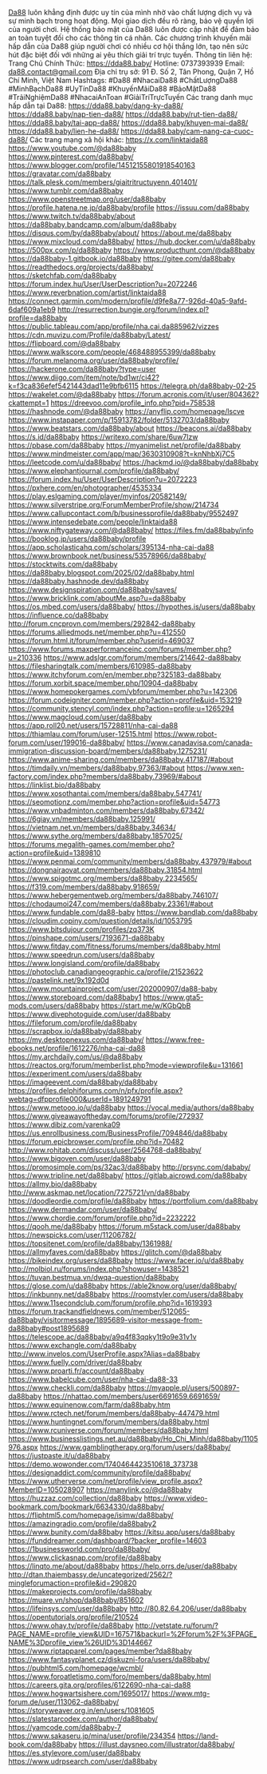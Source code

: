 <a href="https://dda88.baby/">Da88</a> luôn khẳng định được uy tín của mình nhờ vào chất lượng dịch vụ và sự minh bạch trong hoạt động. Mọi giao dịch đều rõ ràng, bảo vệ quyền lợi của người chơi. Hệ thống bảo mật của Da88 luôn được cập nhật để đảm bảo an toàn tuyệt đối cho các thông tin cá nhân. Các chương trình khuyến mãi hấp dẫn của Da88 giúp người chơi có nhiều cơ hội thắng lớn, tạo nên sức hút đặc biệt đối với những ai yêu thích giải trí trực tuyến.
Thông tin liên hệ:
Trang Chủ Chính Thức: <a href="https://dda88.baby/">https://dda88.baby/</a>
Hotline: 0737393939
Email: da88.contact@gmail.com
Địa chỉ trụ sở: 91 Đ. Số 2, Tân Phong, Quận 7, Hồ Chí Minh, Việt Nam
Hashtags: #Da88 #NhacaiDa88 #ChấtLượngDa88 #MinhBạchDa88 #UyTínDa88 #KhuyếnMãiDa88 #BảoMậtDa88 #TrảiNghiệmDa88 #NhacaiAnToan #GiảiTríTrựcTuyến
Các trang danh mục hấp dẫn tại Da88:
<a href="https://dda88.baby/dang-ky-da88/">https://dda88.baby/dang-ky-da88/</a>
<a href="https://dda88.baby/nap-tien-da88/">https://dda88.baby/nap-tien-da88/</a>
<a href="https://dda88.baby/rut-tien-da88/">https://dda88.baby/rut-tien-da88/</a>
<a href="https://dda88.baby/tai-app-da88/">https://dda88.baby/tai-app-da88/</a>
<a href="https://dda88.baby/khuyen-mai-da88/">https://dda88.baby/khuyen-mai-da88/</a>
<a href="https://dda88.baby/lien-he-da88/">https://dda88.baby/lien-he-da88/</a>
<a href="https://dda88.baby/cam-nang-ca-cuoc-da88/">https://dda88.baby/cam-nang-ca-cuoc-da88/</a>
Các trang mạng xã hội khác:
<a href="https://x.com/linktaida88">https://x.com/linktaida88</a>
<a href="https://www.youtube.com/@da88baby">https://www.youtube.com/@da88baby</a>
<a href="https://www.pinterest.com/da88baby/">https://www.pinterest.com/da88baby/</a>
<a href="https://www.blogger.com/profile/14512155801918540163">https://www.blogger.com/profile/14512155801918540163</a>
<a href="https://gravatar.com/da88baby">https://gravatar.com/da88baby</a>
<a href="https://talk.plesk.com/members/giaitritructuyenn.401401/">https://talk.plesk.com/members/giaitritructuyenn.401401/</a>
<a href="https://www.tumblr.com/da88baby">https://www.tumblr.com/da88baby</a>
<a href="https://www.openstreetmap.org/user/da88baby">https://www.openstreetmap.org/user/da88baby</a>
<a href="https://profile.hatena.ne.jp/da88baby/profile">https://profile.hatena.ne.jp/da88baby/profile</a>
<a href="https://issuu.com/da88baby">https://issuu.com/da88baby</a>
<a href="https://www.twitch.tv/da88baby/about">https://www.twitch.tv/da88baby/about</a>
<a href="https://da88baby.bandcamp.com/album/da88baby">https://da88baby.bandcamp.com/album/da88baby</a>
<a href="https://disqus.com/by/da88baby/about/">https://disqus.com/by/da88baby/about/</a>
<a href="https://about.me/da88baby">https://about.me/da88baby</a>
<a href="https://www.mixcloud.com/da88baby/">https://www.mixcloud.com/da88baby/</a>
<a href="https://hub.docker.com/u/da88baby">https://hub.docker.com/u/da88baby</a>
<a href="https://500px.com/p/da88baby">https://500px.com/p/da88baby</a>
<a href="https://www.producthunt.com/@da88baby">https://www.producthunt.com/@da88baby</a>
<a href="https://da88baby-1.gitbook.io/da88baby">https://da88baby-1.gitbook.io/da88baby</a>
<a href="https://gitee.com/da88baby">https://gitee.com/da88baby</a>
<a href="https://readthedocs.org/projects/da88baby/">https://readthedocs.org/projects/da88baby/</a>
<a href="https://sketchfab.com/da88baby">https://sketchfab.com/da88baby</a>
<a href="https://forum.index.hu/User/UserDescription?u=2072246">https://forum.index.hu/User/UserDescription?u=2072246</a>
<a href="https://www.reverbnation.com/artist/linktaida88">https://www.reverbnation.com/artist/linktaida88</a>
<a href="https://connect.garmin.com/modern/profile/d9fe8a77-926d-40a5-9afd-6daf609a1eb9">https://connect.garmin.com/modern/profile/d9fe8a77-926d-40a5-9afd-6daf609a1eb9</a>
<a href="http://resurrection.bungie.org/forum/index.pl?profile=da88baby">http://resurrection.bungie.org/forum/index.pl?profile=da88baby</a>
<a href="https://public.tableau.com/app/profile/nha.cai.da885962/vizzes">https://public.tableau.com/app/profile/nha.cai.da885962/vizzes</a>
<a href="https://cdn.muvizu.com/Profile/da88baby/Latest/">https://cdn.muvizu.com/Profile/da88baby/Latest/</a>
<a href="https://flipboard.com/@da88baby">https://flipboard.com/@da88baby</a>
<a href="https://www.walkscore.com/people/468488955399/da88baby">https://www.walkscore.com/people/468488955399/da88baby</a>
<a href="https://forum.melanoma.org/user/da88baby/profile/">https://forum.melanoma.org/user/da88baby/profile/</a>
<a href="https://hackerone.com/da88baby?type=user">https://hackerone.com/da88baby?type=user</a>
<a href="https://www.diigo.com/item/note/bd1wr/ci42?k=f3ca836efef5421443dad11e9bfb6115">https://www.diigo.com/item/note/bd1wr/ci42?k=f3ca836efef5421443dad11e9bfb6115</a>
<a href="https://telegra.ph/da88baby-02-25">https://telegra.ph/da88baby-02-25</a>
<a href="https://wakelet.com/@da88baby">https://wakelet.com/@da88baby</a>
<a href="https://forum.acronis.com/it/user/804362?ckattempt=1">https://forum.acronis.com/it/user/804362?ckattempt=1</a>
<a href="https://dreevoo.com/profile_info.php?pid=758538">https://dreevoo.com/profile_info.php?pid=758538</a>
<a href="https://hashnode.com/@da88baby">https://hashnode.com/@da88baby</a>
<a href="https://anyflip.com/homepage/lscve">https://anyflip.com/homepage/lscve</a>
<a href="https://www.instapaper.com/p/15913782/folder/5132703/da88baby">https://www.instapaper.com/p/15913782/folder/5132703/da88baby</a>
<a href="https://www.beatstars.com/da88baby/about">https://www.beatstars.com/da88baby/about</a>
<a href="https://beacons.ai/da88baby">https://beacons.ai/da88baby</a>
<a href="https://s.id/da88baby">https://s.id/da88baby</a>
<a href="https://writexo.com/share/6uw7lzw">https://writexo.com/share/6uw7lzw</a>
<a href="https://pbase.com/da88baby">https://pbase.com/da88baby</a>
<a href="https://myanimelist.net/profile/da88baby">https://myanimelist.net/profile/da88baby</a>
<a href="https://www.mindmeister.com/app/map/3630310908?t=knNhbXj7C5">https://www.mindmeister.com/app/map/3630310908?t=knNhbXj7C5</a>
<a href="https://leetcode.com/u/da88baby/">https://leetcode.com/u/da88baby/</a>
<a href="https://hackmd.io/@da88baby/da88baby">https://hackmd.io/@da88baby/da88baby</a>
<a href="https://www.elephantjournal.com/profile/da88baby/">https://www.elephantjournal.com/profile/da88baby/</a>
<a href="https://forum.index.hu/User/UserDescription?u=2072223">https://forum.index.hu/User/UserDescription?u=2072223</a>
<a href="https://pxhere.com/en/photographer/4535334">https://pxhere.com/en/photographer/4535334</a>
<a href="https://play.eslgaming.com/player/myinfos/20582149/">https://play.eslgaming.com/player/myinfos/20582149/</a>
<a href="https://www.silverstripe.org/ForumMemberProfile/show/214734">https://www.silverstripe.org/ForumMemberProfile/show/214734</a>
<a href="https://www.callupcontact.com/b/businessprofile/da88baby/9552497">https://www.callupcontact.com/b/businessprofile/da88baby/9552497</a>
<a href="https://www.intensedebate.com/people/linktaida88">https://www.intensedebate.com/people/linktaida88</a>
<a href="https://www.niftygateway.com/@da88baby/">https://www.niftygateway.com/@da88baby/</a>
<a href="https://files.fm/da88baby/info">https://files.fm/da88baby/info</a>
<a href="https://booklog.jp/users/da88baby/profile">https://booklog.jp/users/da88baby/profile</a>
<a href="https://app.scholasticahq.com/scholars/395134-nha-cai-da88">https://app.scholasticahq.com/scholars/395134-nha-cai-da88</a>
<a href="https://www.brownbook.net/business/53578966/da88baby/">https://www.brownbook.net/business/53578966/da88baby/</a>
<a href="https://stocktwits.com/da88baby">https://stocktwits.com/da88baby</a>
<a href="https://da88baby.blogspot.com/2025/02/da88baby.html">https://da88baby.blogspot.com/2025/02/da88baby.html</a>
<a href="https://da88baby.hashnode.dev/da88baby">https://da88baby.hashnode.dev/da88baby</a>
<a href="https://www.designspiration.com/da88baby/saves/">https://www.designspiration.com/da88baby/saves/</a>
<a href="https://www.bricklink.com/aboutMe.asp?u=da88baby">https://www.bricklink.com/aboutMe.asp?u=da88baby</a>
<a href="https://os.mbed.com/users/da88baby/">https://os.mbed.com/users/da88baby/</a>
<a href="https://hypothes.is/users/da88baby">https://hypothes.is/users/da88baby</a>
<a href="https://influence.co/da88baby">https://influence.co/da88baby</a>
<a href="http://forum.cncprovn.com/members/292842-da88baby">http://forum.cncprovn.com/members/292842-da88baby</a>
<a href="https://forums.alliedmods.net/member.php?u=412550">https://forums.alliedmods.net/member.php?u=412550</a>
<a href="https://forum.html.it/forum/member.php?userid=469037">https://forum.html.it/forum/member.php?userid=469037</a>
<a href="https://www.forums.maxperformanceinc.com/forums/member.php?u=210336">https://www.forums.maxperformanceinc.com/forums/member.php?u=210336</a>
<a href="https://www.adslgr.com/forum/members/214642-da88baby">https://www.adslgr.com/forum/members/214642-da88baby</a>
<a href="https://filesharingtalk.com/members/610985-da88baby">https://filesharingtalk.com/members/610985-da88baby</a>
<a href="https://www.itchyforum.com/en/member.php?325183-da88baby">https://www.itchyforum.com/en/member.php?325183-da88baby</a>
<a href="https://forum.xorbit.space/member.php/10904-da88baby">https://forum.xorbit.space/member.php/10904-da88baby</a>
<a href="https://www.homepokergames.com/vbforum/member.php?u=142306">https://www.homepokergames.com/vbforum/member.php?u=142306</a>
<a href="https://forum.codeigniter.com/member.php?action=profile&uid=153219">https://forum.codeigniter.com/member.php?action=profile&uid=153219</a>
<a href="https://community.stencyl.com/index.php?action=profile;u=1265294">https://community.stencyl.com/index.php?action=profile;u=1265294</a>
<a href="https://www.magcloud.com/user/da88baby">https://www.magcloud.com/user/da88baby</a>
<a href="https://app.roll20.net/users/15728811/nha-cai-da88">https://app.roll20.net/users/15728811/nha-cai-da88</a>
<a href="https://thiamlau.com/forum/user-12515.html">https://thiamlau.com/forum/user-12515.html</a>
<a href="https://www.robot-forum.com/user/199016-da88baby/">https://www.robot-forum.com/user/199016-da88baby/</a>
<a href="https://www.canadavisa.com/canada-immigration-discussion-board/members/da88baby.1275231/">https://www.canadavisa.com/canada-immigration-discussion-board/members/da88baby.1275231/</a>
<a href="https://www.anime-sharing.com/members/da88baby.417187/#about">https://www.anime-sharing.com/members/da88baby.417187/#about</a>
<a href="https://timdaily.vn/members/da88baby.97363/#about">https://timdaily.vn/members/da88baby.97363/#about</a>
<a href="https://www.xen-factory.com/index.php?members/da88baby.73969/#about">https://www.xen-factory.com/index.php?members/da88baby.73969/#about</a>
<a href="https://linklist.bio/da88baby">https://linklist.bio/da88baby</a>
<a href="https://www.xosothantai.com/members/da88baby.547741/">https://www.xosothantai.com/members/da88baby.547741/</a>
<a href="https://seomotionz.com/member.php?action=profile&uid=54773">https://seomotionz.com/member.php?action=profile&uid=54773</a>
<a href="https://www.vnbadminton.com/members/da88baby.67342/">https://www.vnbadminton.com/members/da88baby.67342/</a>
<a href="https://6giay.vn/members/da88baby.125991/">https://6giay.vn/members/da88baby.125991/</a>
<a href="https://vietnam.net.vn/members/da88baby.34634/">https://vietnam.net.vn/members/da88baby.34634/</a>
<a href="https://www.sythe.org/members/da88baby.1857025/">https://www.sythe.org/members/da88baby.1857025/</a>
<a href="https://forums.megalith-games.com/member.php?action=profile&uid=1389810">https://forums.megalith-games.com/member.php?action=profile&uid=1389810</a>
<a href="https://www.penmai.com/community/members/da88baby.437979/#about">https://www.penmai.com/community/members/da88baby.437979/#about</a>
<a href="https://dongnairaovat.com/members/da88baby.31854.html">https://dongnairaovat.com/members/da88baby.31854.html</a>
<a href="https://www.spigotmc.org/members/da88baby.2234565/">https://www.spigotmc.org/members/da88baby.2234565/</a>
<a href="https://f319.com/members/da88baby.918659/">https://f319.com/members/da88baby.918659/</a>
<a href="https://www.hebergementweb.org/members/da88baby.746107/">https://www.hebergementweb.org/members/da88baby.746107/</a>
<a href="https://chodaumoi247.com/members/da88baby.23361/#about">https://chodaumoi247.com/members/da88baby.23361/#about</a>
<a href="https://www.fundable.com/da88-baby">https://www.fundable.com/da88-baby</a>
<a href="https://www.bandlab.com/da88baby">https://www.bandlab.com/da88baby</a>
<a href="https://cloudim.copiny.com/question/details/id/1053795">https://cloudim.copiny.com/question/details/id/1053795</a>
<a href="https://www.bitsdujour.com/profiles/zq373K">https://www.bitsdujour.com/profiles/zq373K</a>
<a href="https://pinshape.com/users/7193671-da88baby">https://pinshape.com/users/7193671-da88baby</a>
<a href="https://www.fitday.com/fitness/forums/members/da88baby.html">https://www.fitday.com/fitness/forums/members/da88baby.html</a>
<a href="https://www.speedrun.com/users/da88baby">https://www.speedrun.com/users/da88baby</a>
<a href="https://www.longisland.com/profile/da88baby">https://www.longisland.com/profile/da88baby</a>
<a href="https://photoclub.canadiangeographic.ca/profile/21523622">https://photoclub.canadiangeographic.ca/profile/21523622</a>
<a href="https://pastelink.net/9x192d0d">https://pastelink.net/9x192d0d</a>
<a href="https://www.mountainproject.com/user/202000907/da88-baby">https://www.mountainproject.com/user/202000907/da88-baby</a>
<a href="https://www.storeboard.com/da88baby1">https://www.storeboard.com/da88baby1</a>
<a href="https://www.gta5-mods.com/users/da88baby">https://www.gta5-mods.com/users/da88baby</a>
<a href="https://start.me/w/KGbQbB">https://start.me/w/KGbQbB</a>
<a href="https://www.divephotoguide.com/user/da88baby">https://www.divephotoguide.com/user/da88baby</a>
<a href="https://fileforum.com/profile/da88baby">https://fileforum.com/profile/da88baby</a>
<a href="https://scrapbox.io/da88baby/da88baby">https://scrapbox.io/da88baby/da88baby</a>
<a href="https://my.desktopnexus.com/da88baby/">https://my.desktopnexus.com/da88baby/</a>
<a href="https://www.free-ebooks.net/profile/1612276/nha-cai-da88">https://www.free-ebooks.net/profile/1612276/nha-cai-da88</a>
<a href="https://my.archdaily.com/us/@da88baby">https://my.archdaily.com/us/@da88baby</a>
<a href="https://reactos.org/forum/memberlist.php?mode=viewprofile&u=131661">https://reactos.org/forum/memberlist.php?mode=viewprofile&u=131661</a>
<a href="https://experiment.com/users/da88baby">https://experiment.com/users/da88baby</a>
<a href="https://imageevent.com/da88baby/da88baby">https://imageevent.com/da88baby/da88baby</a>
<a href="https://profiles.delphiforums.com/n/pfx/profile.aspx?webtag=dfpprofile000&userId=1891249791">https://profiles.delphiforums.com/n/pfx/profile.aspx?webtag=dfpprofile000&userId=1891249791</a>
<a href="https://www.metooo.io/u/da88baby">https://www.metooo.io/u/da88baby</a>
<a href="https://vocal.media/authors/da88baby">https://vocal.media/authors/da88baby</a>
<a href="https://www.giveawayoftheday.com/forums/profile/272937">https://www.giveawayoftheday.com/forums/profile/272937</a>
<a href="https://www.dibiz.com/varenka09">https://www.dibiz.com/varenka09</a>
<a href="https://us.enrollbusiness.com/BusinessProfile/7094846/da88baby">https://us.enrollbusiness.com/BusinessProfile/7094846/da88baby</a>
<a href="https://forum.epicbrowser.com/profile.php?id=70482">https://forum.epicbrowser.com/profile.php?id=70482</a>
<a href="http://www.rohitab.com/discuss/user/2564768-da88baby/">http://www.rohitab.com/discuss/user/2564768-da88baby/</a>
<a href="https://www.bigoven.com/user/da88baby">https://www.bigoven.com/user/da88baby</a>
<a href="https://promosimple.com/ps/32ac3/da88baby">https://promosimple.com/ps/32ac3/da88baby</a>
<a href="http://prsync.com/dababy/">http://prsync.com/dababy/</a>
<a href="https://www.tripline.net/da88baby/">https://www.tripline.net/da88baby/</a>
<a href="https://gitlab.aicrowd.com/da88baby">https://gitlab.aicrowd.com/da88baby</a>
<a href="https://allmy.bio/da88baby">https://allmy.bio/da88baby</a>
<a href="http://www.askmap.net/location/7275721/vn/da88baby">http://www.askmap.net/location/7275721/vn/da88baby</a>
<a href="https://doodleordie.com/profile/da88baby">https://doodleordie.com/profile/da88baby</a>
<a href="https://portfolium.com/da88baby">https://portfolium.com/da88baby</a>
<a href="https://www.dermandar.com/user/da88baby/">https://www.dermandar.com/user/da88baby/</a>
<a href="https://www.chordie.com/forum/profile.php?id=2232222">https://www.chordie.com/forum/profile.php?id=2232222</a>
<a href="https://qooh.me/da88baby">https://qooh.me/da88baby</a>
<a href="https://forum.m5stack.com/user/da88baby">https://forum.m5stack.com/user/da88baby</a>
<a href="https://newspicks.com/user/11206782/">https://newspicks.com/user/11206782/</a>
<a href="https://topsitenet.com/profile/da88baby/1361988/">https://topsitenet.com/profile/da88baby/1361988/</a>
<a href="https://allmyfaves.com/da88baby">https://allmyfaves.com/da88baby</a>
<a href="https://glitch.com/@da88baby">https://glitch.com/@da88baby</a>
<a href="https://bikeindex.org/users/da88baby">https://bikeindex.org/users/da88baby</a>
<a href="https://www.facer.io/u/da88baby">https://www.facer.io/u/da88baby</a>
<a href="http://molbiol.ru/forums/index.php?showuser=1438521">http://molbiol.ru/forums/index.php?showuser=1438521</a>
<a href="https://tuvan.bestmua.vn/dwqa-question/da88baby">https://tuvan.bestmua.vn/dwqa-question/da88baby</a>
<a href="https://glose.com/u/da88baby">https://glose.com/u/da88baby</a>
<a href="https://able2know.org/user/da88baby/">https://able2know.org/user/da88baby/</a>
<a href="https://inkbunny.net/da88baby">https://inkbunny.net/da88baby</a>
<a href="https://roomstyler.com/users/da88baby">https://roomstyler.com/users/da88baby</a>
<a href="https://www.11secondclub.com/forum/profile.php?id=1619393">https://www.11secondclub.com/forum/profile.php?id=1619393</a>
<a href="https://forum.trackandfieldnews.com/member/512065-da88baby/visitormessage/1895689-visitor-message-from-da88baby#post1895689">https://forum.trackandfieldnews.com/member/512065-da88baby/visitormessage/1895689-visitor-message-from-da88baby#post1895689</a>
<a href="https://telescope.ac/da88baby/a9q4f83qqky1t9o9e31v1v">https://telescope.ac/da88baby/a9q4f83qqky1t9o9e31v1v</a>
<a href="https://www.exchangle.com/da88baby">https://www.exchangle.com/da88baby</a>
<a href="http://www.invelos.com/UserProfile.aspx?Alias=da88baby">http://www.invelos.com/UserProfile.aspx?Alias=da88baby</a>
<a href="https://www.fuelly.com/driver/da88baby">https://www.fuelly.com/driver/da88baby</a>
<a href="https://www.proarti.fr/account/da88baby">https://www.proarti.fr/account/da88baby</a>
<a href="https://www.babelcube.com/user/nha-cai-da88-33">https://www.babelcube.com/user/nha-cai-da88-33</a>
<a href="https://www.checkli.com/da88baby">https://www.checkli.com/da88baby</a>
<a href="https://myapple.pl/users/500897-da88baby">https://myapple.pl/users/500897-da88baby</a>
<a href="https://nhattao.com/members/user6691659.6691659/">https://nhattao.com/members/user6691659.6691659/</a>
<a href="https://www.equinenow.com/farm/da88baby.htm">https://www.equinenow.com/farm/da88baby.htm</a>
<a href="https://www.rctech.net/forum/members/da88baby-447479.html">https://www.rctech.net/forum/members/da88baby-447479.html</a>
<a href="https://www.huntingnet.com/forum/members/da88baby.html">https://www.huntingnet.com/forum/members/da88baby.html</a>
<a href="https://www.rcuniverse.com/forum/members/da88baby.html">https://www.rcuniverse.com/forum/members/da88baby.html</a>
<a href="https://www.businesslistings.net.au/da88baby/Ho_Chi_Minh/da88baby/1105976.aspx">https://www.businesslistings.net.au/da88baby/Ho_Chi_Minh/da88baby/1105976.aspx</a>
<a href="https://www.gamblingtherapy.org/forum/users/da88baby/">https://www.gamblingtherapy.org/forum/users/da88baby/</a>
<a href="https://justpaste.it/u/da88baby">https://justpaste.it/u/da88baby</a>
<a href="https://demo.wowonder.com/1740464423510618_373738">https://demo.wowonder.com/1740464423510618_373738</a>
<a href="https://designaddict.com/community/profile/da88baby/">https://designaddict.com/community/profile/da88baby/</a>
<a href="https://www.utherverse.com/net/profile/view_profile.aspx?MemberID=105028907">https://www.utherverse.com/net/profile/view_profile.aspx?MemberID=105028907</a>
<a href="https://manylink.co/@da88baby">https://manylink.co/@da88baby</a>
<a href="https://huzzaz.com/collection/da88baby">https://huzzaz.com/collection/da88baby</a>
<a href="https://www.video-bookmark.com/bookmark/6634330/da88baby/">https://www.video-bookmark.com/bookmark/6634330/da88baby/</a>
<a href="https://fliphtml5.com/homepage/isimw/da88baby/">https://fliphtml5.com/homepage/isimw/da88baby/</a>
<a href="https://amazingradio.com/profile/da88baby2">https://amazingradio.com/profile/da88baby2</a>
<a href="https://www.bunity.com/da88baby">https://www.bunity.com/da88baby</a>
<a href="https://kitsu.app/users/da88baby">https://kitsu.app/users/da88baby</a>
<a href="https://funddreamer.com/dashboard/?backer_profile=14603">https://funddreamer.com/dashboard/?backer_profile=14603</a>
<a href="https://1businessworld.com/pro/da88baby/">https://1businessworld.com/pro/da88baby/</a>
<a href="https://www.clickasnap.com/profile/da88baby">https://www.clickasnap.com/profile/da88baby</a>
<a href="https://linqto.me/about/da88baby">https://linqto.me/about/da88baby</a>
<a href="https://help.orrs.de/user/da88baby">https://help.orrs.de/user/da88baby</a>
<a href="http://dtan.thaiembassy.de/uncategorized/2562/?mingleforumaction=profile&id=290820">http://dtan.thaiembassy.de/uncategorized/2562/?mingleforumaction=profile&id=290820</a>
<a href="https://makeprojects.com/profile/da88baby">https://makeprojects.com/profile/da88baby</a>
<a href="https://muare.vn/shop/da88baby/851602">https://muare.vn/shop/da88baby/851602</a>
<a href="https://lifeinsys.com/user/da88baby">https://lifeinsys.com/user/da88baby</a>
<a href="http://80.82.64.206/user/da88baby">http://80.82.64.206/user/da88baby</a>
<a href="https://opentutorials.org/profile/210524">https://opentutorials.org/profile/210524</a>
<a href="https://www.ohay.tv/profile/da88baby">https://www.ohay.tv/profile/da88baby</a>
<a href="http://vetstate.ru/forum/?PAGE_NAME=profile_view&UID=167571&backurl=%2Fforum%2F%3FPAGE_NAME%3Dprofile_view%26UID%3D144667">http://vetstate.ru/forum/?PAGE_NAME=profile_view&UID=167571&backurl=%2Fforum%2F%3FPAGE_NAME%3Dprofile_view%26UID%3D144667</a>
<a href="https://www.riptapparel.com/pages/member?da88baby">https://www.riptapparel.com/pages/member?da88baby</a>
<a href="https://www.fantasyplanet.cz/diskuzni-fora/users/da88baby/">https://www.fantasyplanet.cz/diskuzni-fora/users/da88baby/</a>
<a href="https://pubhtml5.com/homepage/wcmbl/">https://pubhtml5.com/homepage/wcmbl/</a>
<a href="https://www.foroatletismo.com/foro/members/da88baby.html">https://www.foroatletismo.com/foro/members/da88baby.html</a>
<a href="https://careers.gita.org/profiles/6122690-nha-cai-da88">https://careers.gita.org/profiles/6122690-nha-cai-da88</a>
<a href="https://www.hogwartsishere.com/1695017/">https://www.hogwartsishere.com/1695017/</a>
<a href="https://www.mtg-forum.de/user/113062-da88baby/">https://www.mtg-forum.de/user/113062-da88baby/</a>
<a href="https://storyweaver.org.in/en/users/1081605">https://storyweaver.org.in/en/users/1081605</a>
<a href="https://slatestarcodex.com/author/da88baby/">https://slatestarcodex.com/author/da88baby/</a>
<a href="https://yamcode.com/da88baby-7">https://yamcode.com/da88baby-7</a>
<a href="https://www.sakaseru.jp/mina/user/profile/234354">https://www.sakaseru.jp/mina/user/profile/234354</a>
<a href="https://land-book.com/da88baby">https://land-book.com/da88baby</a>
<a href="https://illust.daysneo.com/illustrator/da88baby/">https://illust.daysneo.com/illustrator/da88baby/</a>
<a href="https://es.stylevore.com/user/da88baby">https://es.stylevore.com/user/da88baby</a>
<a href="https://www.udrpsearch.com/user/da88baby">https://www.udrpsearch.com/user/da88baby</a>


